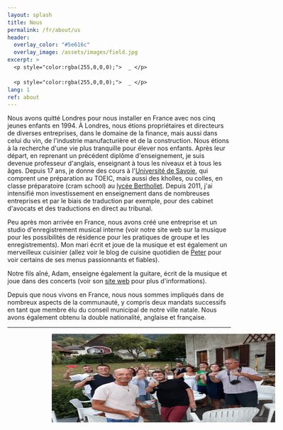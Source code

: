 ```yaml
---
layout: splash
title: Nous
permalink: /fr/about/us
header:
  overlay_color: "#5e616c"
  overlay_image: /assets/images/field.jpg
excerpt: >
  <p style="color:rgba(255,0,0,0);">  _ </p>

  <p style="color:rgba(255,0,0,0);">  _ </p>
lang: 1
ref: about
---
```


Nous avons quitté Londres pour nous installer en France avec nos cinq jeunes enfants en 1994.  À Londres, nous étions propriétaires et directeurs de diverses entreprises, dans le domaine de la finance, mais aussi dans celui du vin, de l'industrie manufacturière et de la construction.  Nous étions à la recherche d'une vie plus tranquille pour élever nos enfants. Après leur départ, en reprenant un précédent diplôme d'enseignement, je suis devenue professeur d'anglais, enseignant à tous les niveaux et à tous les âges.  Depuis 17 ans, je donne des cours à l'[Université de Savoie](https://www.univ-smb.fr/), qui comprent une préparation au TOEIC, mais aussi des kholles, ou colles, en classe préparatoire (cram school) au [lycée Berthollet](http://www.ac-grenoble.fr/lycee/berthollet.annecy/).  Depuis 2011, j'ai intensifié mon investissement en enseignement dans de nombreuses entreprises et par le biais de traduction par exemple, pour des cabinet d'avocats et des traductions en direct au tribunal.  



Peu après mon arrivée en France, nous avons créé une entreprise et un studio d'enregistrement musical interne (voir notre site web sur la musique pour les possibilités de résidence pour les pratiques de groupe et les enregistrements).  Mon mari écrit et joue de la musique et est également un merveilleux cuisinier (allez voir le blog de cuisine quotidien de [Peter](GiezFoodie.github.io) pour voir certains de ses menus passionnants et fiables).


Notre fils aîné, Adam, enseigne également la guitare, écrit de la musique et joue dans des concerts (voir son [site web](http://www.adamnaylormusic.com/) pour plus d'informations). 


Depuis que nous vivons en France, nous nous sommes impliqués dans de nombreux aspects de la communauté, y compris deux mandats successifs en tant que membre élu du conseil municipal de notre ville natale.  Nous avons également obtenu la double nationalité, anglaise et française.


---
  


<img style="float: centre;" src="/assets/images/bbq.jpg" width="600" height="200" hspace="100">